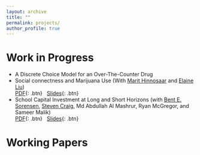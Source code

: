 ```yaml
---
layout: archive
title: ""
permalink: projects/
author_profile: true
---
```

# Work in Progress
- A Discrete Choice Model for an Over-The-Counter Drug
- Social connectness and Marijuana Use (With [Marit Hinnosaar](https://marit.hinnosaar.net/) and [Elaine Liu](https://uh.edu/~emliu/index.html))
  <br/>
 [PDF](http://example.com/){: .btn} &nbsp; [Slides](/files/paper1.pdf){: .btn}
- School Capital Investment at Long and Short Horizons (with [Bent E. Sorensen](https://www.uh.edu/~bsorense/), [Steven Craig](https://www.uh.edu/class/economics/people/current-faculty/steve/), Md Abdullah Al Mashrur, Ryan McGregor, and Sameer Malik)
  <br/>
 [PDF](http://example.com/){: .btn} &nbsp; [Slides](/files/paper1.pdf){: .btn}
  
# Working Papers

